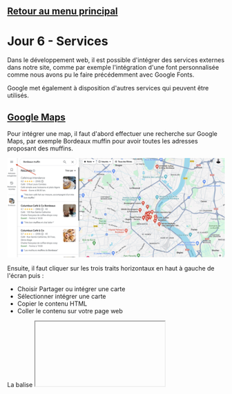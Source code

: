 ## [Retour au menu principal](https://github.com/Rjumeau/courses-of-html-css?tab=readme-ov-file)

# Jour 6 - Services

Dans le développement web, il est possible d'intégrer des services externes dans notre site, comme par exemple l'intégration d'une font personnalisée comme nous avons pu le faire précédemment avec Google Fonts.

Google met également à disposition d'autres services qui peuvent être utilisés.

## [Google Maps](https://www.google.fr/maps)

Pour intégrer une map, il faut d'abord effectuer une recherche sur Google Maps, par exemple Bordeaux muffin pour avoir toutes les adresses proposant des muffins.

![Intégration Google Maps](https://github.com/Rjumeau/muffin/blob/muffin-with-services/images-readme/google-map-integration-link.png)

Ensuite, il faut cliquer sur les trois traits horizontaux en haut à gauche de l'écran puis :

- Choisir Partager ou intégrer une carte
- Sélectionner intégrer une carte
- Copier le contenu HTML
- Coller le contenu sur votre page web

La balise <iframe> en HTML permet d'intégrer une autre page web à l'intérieur de la page actuelle. Pensez-y comme à une "fenêtre" dans votre page web qui montre le contenu d'une autre page web

![Balise HTML générée](https://github.com/Rjumeau/muffin/blob/muffin-with-services/images-readme/google-map-integration.png)

Il est possible de modifier le style de la map en lui ajoutant uen classe ou encore en inspectant la map depuis son navigateur, et en regardant le HTML généré pour manipuler les classes existantes.

## [Vidéo Youtube](https://www.youtube.com/)

L'intégration d'une vidéo Youtube suit le même principe que Google Maps. Il suffit de choisir la vidéo que vous souhaitez intégrer et ensuite appuyer sur Share

![Share vidéo youtube](https://github.com/Rjumeau/muffin/blob/muffin-with-services/images-readme/youtube-integration.png)

Il faudra ensuite :

- Sélectionner "Embed"
- Copier le code fourni (il est possible de sélectionner un moment précis où démarre la vidéo avec l'option Start at)
- Coller le code dans votre fichier HTML à l'endroit souhaité

![Résultat intégration vidéo youtube](https://github.com/Rjumeau/muffin/blob/muffin-with-services/images-readme/youtube-integration-result.png)

## [Material Icons](https://fonts.google.com/icons?icon.size=8&icon.color=%23e8eaed)

Google propose également une librairie d'icons gratuits, au même titre que ses fonts, via son service Material Icons.

Pour se faire, il faut d'abord intégrer le service dans notre page afin de pouvoir utiliser le style de chacun des icons avec cette ligne dans la balise head :

```html
<link
  rel="stylesheet"
  href="https://fonts.googleapis.com/css2?family=Material +Symbols+Outlined:opsz,wght,FILL,GRAD@20,400,0,0"
/>
```

Ensuite, il est possible de rechercher des icons selon un thème (en anglais), par exemple, ingredients.

Une fois l'icon trouvé, il suffit de copier le code se trouvant en dessous de Inserting Icon et de l'intégrer dans votre page.

![Lien icon material icon](https://github.com/Rjumeau/muffin/blob/muffin-with-services/images-readme/material-icons-integration.png)

Les icons sont intégrés dans une balise span.
Vous utilisez span lorsque vous souhaitez affecter une partie d'un texte avec un style particulier, sans perturber le flux du texte. Contrairement à une balise de niveau bloc comme div, une balise span ne provoque pas de retour à la ligne avant et après elle.
